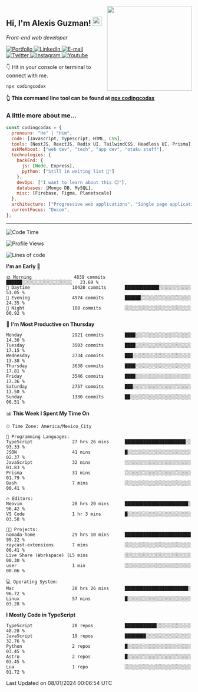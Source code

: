 <img align='right' src="https://media.giphy.com/media/M9gbBd9nbDrOTu1Mqx/giphy.gif" width="230">
<h2>Hi, I'm Alexis Guzman! <img src="https://media.giphy.com/media/hvRJCLFzcasrR4ia7z/giphy.gif" width="25px"></h2>
<p><em>Front-end web developer</em></p>

<p>
  <a href='https://www.codingcodax.dev' target='_blank'>
    <img alt='Portfolio' src='https://img.shields.io/badge/Portfolio-black?logo=vercel&style=flat-square'>
  </a>
  <a href='https://linkedin.com/in/codingcodax' target='_blank'>
    <img alt='LinkedIn' src='https://img.shields.io/badge/LinkedIn-black?logo=LinkedIn&style=flat-square'>
  </a>
  <a href='mailto:codingcodax@gmail.com' target='_blank'>
    <img alt='E-mail' src='https://img.shields.io/badge/Email-black?logo=Gmail&style=flat-square'>
  </a>
  <a href='https://twitter.com/codingcodax' target='_blank'>
    <img alt='Twitter' src='https://img.shields.io/badge/Twitter-black?logo=Twitter&style=flat-square'>
  </a>
  <a href='https://www.instagram.com/codingcodax' target='_blank'>
    <img alt='Instagram' src='https://img.shields.io/badge/Instagram-black?logo=Instagram&style=flat-square'>
  </a>
  <a href='https://www.youtube.com/@codingcodax' target='_blank'>
    <img alt='Youtube' src='https://img.shields.io/badge/YouTube-black?logo=Youtube&style=flat-square'>
  </a>
</p>

👇 Hit in your console or terminal to connect with me.

```bash
npx codingcodax
```
**👆 This command line tool can be found at [npx codingcodax](https://github.com/codingcodax/npx-codingcodax)**

<h3>A little more about me...</h3>

```javascript
const codingcodax = {
  pronouns: "He" | "Him",
  code: [Javascript, Typescript, HTML, CSS],
  tools: [NextJS, ReactJS, Radix UI, TailwindCSS, Headless UI, Prisma],
  askMeAbout: ["web dev", "tech", "app dev", "otaku stuff"],
  technologies: {
    backEnd: {
      js: [Node, Express],
      python: ["Still in waiting list 🥲"]
    },
    devOps: ["I want to learn about this 😊"],
    databases: [Mongo DB, MySQL],
    misc: [Firebase, Figma, Planetscale]
  },
  architecture: ["Progressive web applications", "Single page applications"],
  currentFocus: "Docom",
};
```

---

<!--START_SECTION:waka-->
![Code Time](http://img.shields.io/badge/Code%20Time-2%2C084%20hrs-blue)

![Profile Views](http://img.shields.io/badge/Profile%20Views-1-blue)

![Lines of code](https://img.shields.io/badge/From%20Hello%20World%20I%27ve%20Written-9.3%20million%20lines%20of%20code-blue)

**I'm an Early 🐤** 

```text
🌞 Morning                4839 commits        ██████░░░░░░░░░░░░░░░░░░░   23.69 % 
🌆 Daytime                10428 commits       █████████████░░░░░░░░░░░░   51.05 % 
🌃 Evening                4974 commits        ██████░░░░░░░░░░░░░░░░░░░   24.35 % 
🌙 Night                  188 commits         ░░░░░░░░░░░░░░░░░░░░░░░░░   00.92 % 
```
📅 **I'm Most Productive on Thursday** 

```text
Monday                   2921 commits        ████░░░░░░░░░░░░░░░░░░░░░   14.30 % 
Tuesday                  3503 commits        ████░░░░░░░░░░░░░░░░░░░░░   17.15 % 
Wednesday                2734 commits        ███░░░░░░░░░░░░░░░░░░░░░░   13.38 % 
Thursday                 3638 commits        ████░░░░░░░░░░░░░░░░░░░░░   17.81 % 
Friday                   3546 commits        ████░░░░░░░░░░░░░░░░░░░░░   17.36 % 
Saturday                 2757 commits        ███░░░░░░░░░░░░░░░░░░░░░░   13.50 % 
Sunday                   1330 commits        ██░░░░░░░░░░░░░░░░░░░░░░░   06.51 % 
```


📊 **This Week I Spent My Time On** 

```text
🕑︎ Time Zone: America/Mexico_City

💬 Programming Languages: 
TypeScript               27 hrs 26 mins      ███████████████████████░░   93.33 % 
JSON                     41 mins             █░░░░░░░░░░░░░░░░░░░░░░░░   02.37 % 
JavaScript               32 mins             ░░░░░░░░░░░░░░░░░░░░░░░░░   01.83 % 
Prisma                   31 mins             ░░░░░░░░░░░░░░░░░░░░░░░░░   01.79 % 
Bash                     7 mins              ░░░░░░░░░░░░░░░░░░░░░░░░░   00.41 % 

🔥 Editors: 
Neovim                   28 hrs 20 mins      ████████████████████████░   96.42 % 
VS Code                  1 hr 3 mins         █░░░░░░░░░░░░░░░░░░░░░░░░   03.58 % 

🐱‍💻 Projects: 
nomada-home              29 hrs 10 mins      █████████████████████████   99.22 % 
raycast-extensions       7 mins              ░░░░░░░░░░░░░░░░░░░░░░░░░   00.41 % 
Live Share (Workspace) [L5 mins              ░░░░░░░░░░░░░░░░░░░░░░░░░   00.30 % 
user                     1 min               ░░░░░░░░░░░░░░░░░░░░░░░░░   00.06 % 

💻 Operating System: 
Mac                      28 hrs 26 mins      ████████████████████████░   96.72 % 
Linux                    57 mins             █░░░░░░░░░░░░░░░░░░░░░░░░   03.28 % 
```

**I Mostly Code in TypeScript** 

```text
TypeScript               28 repos            ████████████░░░░░░░░░░░░░   48.28 % 
JavaScript               19 repos            ████████░░░░░░░░░░░░░░░░░   32.76 % 
Python                   2 repos             █░░░░░░░░░░░░░░░░░░░░░░░░   03.45 % 
Astro                    2 repos             █░░░░░░░░░░░░░░░░░░░░░░░░   03.45 % 
Lua                      1 repo              ░░░░░░░░░░░░░░░░░░░░░░░░░   01.72 % 
```




 Last Updated on 08/01/2024 00:06:54 UTC
<!--END_SECTION:waka-->
